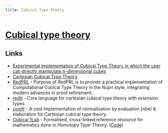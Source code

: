 ```yaml
---
title: Cubical type theory
---
```


# [Cubical type theory](https://ncatlab.org/nlab/show/cubical+type+theory)

## Links

- [Experimental implementation of Cubical Type Theory in which the user can directly manipulate n-dimensional cubes](https://github.com/mortberg/cubicaltt)
- [Cartesian Cubical Type Theory](https://github.com/dlicata335/cart-cube)
- [RedPRL](https://github.com/RedPRL/sml-redprl) - Purpose of RedPRL is to provide a practical implementation of Computational Cubical Type Theory in the Nuprl style, integrating modern advances in proof refinement.
- [redtt](https://github.com/RedPRL/redtt) - Core language for cartesian cubical type theory with extension types.
- [cooltt](https://github.com/RedPRL/cooltt) - A cool implementation of normalization by evaluation (nbe) & elaboration for Cartesian cubical type theory.
- [Cubical 1Lab](https://1lab.dev/) - Formalised, cross-linked reference resource for mathematics done in Homotopy Type Theory. ([Code](https://github.com/isovector/blagda))
